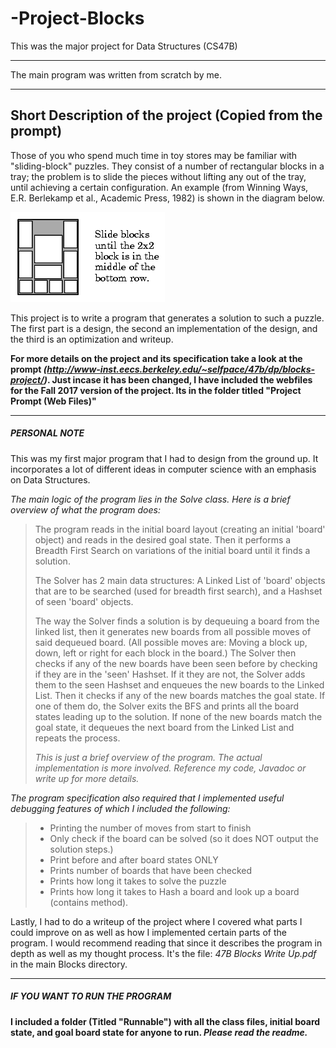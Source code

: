 # -Project-Blocks
This was the major project for Data Structures (CS47B)

************************************************
The main program was written from scratch by me.
************************************************

Short Description of the project (Copied from the prompt)
-------------------------------------------------------------
Those of you who spend much time in toy stores may be familiar with "sliding-block" puzzles. They consist of a number of rectangular blocks in a tray; the problem is to slide the pieces without lifting any out of the tray, until achieving a certain configuration. An example (from Winning Ways, E.R. Berlekamp et al., Academic Press, 1982) is shown in the diagram below. 

![Pic](blocks.gif?raw=true)

This project is to write a program that generates a solution to such a puzzle. The first part is a design, the second an implementation of the design, and the third is an optimization and writeup.

**For more details on the project and its specification take a look at the prompt *(http://www-inst.eecs.berkeley.edu/~selfpace/47b/dp/blocks-project/)*. Just incase it has been changed, I have included the webfiles for the Fall 2017 version of the project. Its in the folder titled "Project Prompt (Web Files)"**

************************************************

##### PERSONAL NOTE #####
  
This was my first major program that I had to design from the ground up. It incorporates a lot of different ideas in computer science with an emphasis on Data Structures.

*The main logic of the program lies in the Solve class. Here is a brief overview of what the program does:*  
>The program reads in the initial board layout (creating an initial 'board' object) and reads in the desired goal state. Then it performs a Breadth First Search on variations of the initial board until it finds a solution. 
>
>The Solver has 2 main data structures: A Linked List of 'board' objects that are to be searched (used for breadth first search), and a Hashset of seen 'board' objects. 
>
>The way the Solver finds a solution is by dequeuing a board from the linked list, then it generates new boards from all possible moves of said dequeued board. (All possible moves are: Moving a block up, down, left or right for each block in the board.) The Solver then checks if any of the new boards have been seen before by checking if they are in the 'seen' Hashset. If it they are not, the Solver adds them to the seen Hashset and enqueues the new boards to the Linked List. Then it checks if any of the new boards matches the goal state. If one of them do, the Solver exits the BFS and prints all the board states leading up to the solution. If none of the new boards match the goal state, it dequeues the next board from the Linked List and repeats the process. 
>
>*This is just a brief overview of the program. The actual implementation is more involved. Reference my code, Javadoc or write up for more details.*

*The program specification also required that I implemented useful debugging features of which I included the following:*
>- Printing the number of moves from start to finish
>- Only check if the board can be solved (so it does NOT output the solution steps.)
>- Print before and after board states ONLY
>- Prints number of boards that have been checked
>- Prints how long it takes to solve the puzzle
>- Prints how long it takes to Hash a board and look up a board (contains method).

Lastly, I had to do a writeup of the project where I covered what parts I could improve on as well as how I implemented certain parts of the program. I would recommend reading that since it describes the program in depth as well as my thought process. It's the file: *47B Blocks Write Up.pdf* in the main Blocks directory.


************************************************

##### IF YOU WANT TO RUN THE PROGRAM #####

**I included a folder (Titled "Runnable") with all the class files, initial board state, and goal board state for anyone to run. *Please read the readme.***




